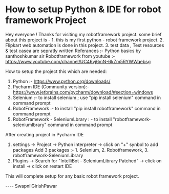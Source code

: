 # How to setup Python & IDE for robot framework Project
Hey everyone !
Thanks for visiting my robotframework project.
some brief about this project is - 1. this is my first python - robot framework project.
                                   2. Flipkart web automation is done in this project.
                                   3. test data , Test resources & test casea are sepratly written
Referances :- Python basics by santhoshkumar sir
              Robotframework from youtube  :- https://www.youtube.com/channel/UC46vj6mN-6kZm5RYWWqebsg

How to setup the project
this which are needed:
1. Python :- https://www.python.org/downloads/
2. Pycharm IDE (Community version):- https://www.jetbrains.com/pycharm/download/#section=windows
3. Selenium :- to install selenium ; use "pip install selenium" command in command prompt
4. RobotFramework :- to install "pip install robotframework" command in command prompt
5. RobotFramework - SeleniumLbrary : - to install "robotframework-seleniumlbrary" command in command prompt

After creating project in Pycharm IDE
1. settings -> Project -> Python interpreter -> click on "+" synbol to add packages
                                                Add 3 packages :-  1. Selenium, 2. Robotframework, 3. robotframework-SeleniumLibrary
2. Plugins -> Search for "IntelliBot - SeleniumLibrary Patched" -> click on install -> click on restart IDE

This will complete setup for any basic robot framework project.



---- SwapnilGirishPawar
